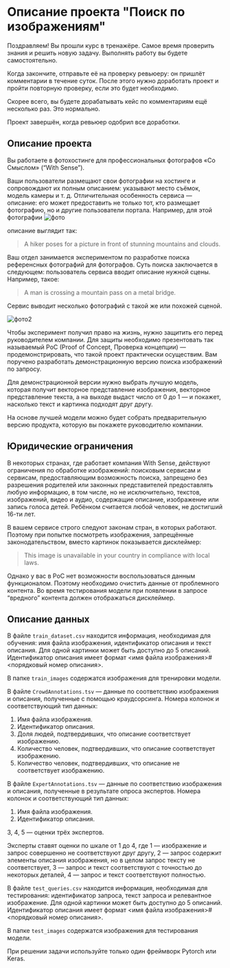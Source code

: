 # Описание проекта "Поиск по изображениям"

Поздравляем! Вы прошли курс в тренажёре. Самое время проверить знания и решить новую задачу. Выполнять работу вы будете самостоятельно.

Когда закончите, отправьте её на проверку ревьюеру: он пришлёт комментарии в течение суток. После этого нужно доработать проект и пройти повторную проверку, если это будет необходимо.

Скорее всего, вы будете дорабатывать кейс по комментариям ещё несколько раз. Это нормально.

Проект завершён, когда ревьюер одобрил все доработки.

## Описание проекта

Вы работаете в фотохостинге для профессиональных фотографов «Со Смыслом» (“With Sense”). 

Ваши пользователи размещают свои фотографии на хостинге и сопровождают их полным описанием: указывают место съёмок, модель камеры и т. д. Отличительная особенность сервиса — описание: его может предоставить не только тот, кто размещает фотографию, но и другие пользователи портала. Например, для этой фотографии ![фото](https://pictures.s3.yandex.net/resources/54501196_a9ac9d66f2_1661350725.jpg)

описание выглядит так:
> A hiker poses for a picture in front of stunning mountains and clouds. 

Ваш отдел занимается экспериментом по разработке поиска референсных фотографий для фотографов. Суть поиска заключается в следующем: пользователь сервиса вводит описание нужной сцены. Например, такое:

> A man is crossing a mountain pass on a metal bridge.

Сервис выводит несколько фотографий с такой же или похожей сценой.

![фото2](https://pictures.s3.yandex.net/resources/551403320_dfdcf9fc3b_1661350763.jpg)

Чтобы эксперимент получил право на жизнь, нужно защитить его перед руководителем компании. Для защиты необходимо презентовать так называемый PoC (Proof of Concept, Проверка концепции) — продемонстрировать, что такой проект практически осуществим. Вам поручено разработать демонстрационную версию поиска изображений по запросу.

Для демонстрационной версии нужно выбрать лучшую  модель, которая получит векторное представление изображения, векторное представление текста, а на выходе выдаст число от 0 до 1 — и покажет, насколько текст и картинка подходят друг другу. 

На основе лучшей модели можно будет собрать предварительную версию продукта, которую вы покажете руководителю компании.

## Юридические ограничения

В некоторых странах, где работает компания With Sense, действуют ограничения по обработке изображений: поисковым сервисам и сервисам, предоставляющим возможность поиска, запрещено без разрешения родителей или законных представителей предоставлять любую информацию, в том числе, но не исключительно, текстов, изображений, видео и аудио, содержащие описание, изображение или запись голоса детей. Ребёнком считается любой человек, не достигший 16-ти лет.

В вашем сервисе строго следуют законам стран, в которых работают. Поэтому при попытке посмотреть изображения, запрещённые законодательством, вместо картинок показывается дисклеймер:

> This image is unavailable in your country in compliance with local laws.

Однако у вас в PoC нет возможности воспользоваться данным функционалом. Поэтому необходимо очистить данные от проблемного контента. Во время тестирования модели при появлении в запросе “вредного” контента должен отображаться дисклеймер. 

## Описание данных

В файле `train_dataset.csv` находится информация, необходимая для обучения: имя файла изображения, идентификатор описания и текст описания. Для одной картинки может быть доступно до 5 описаний. Идентификатор описания имеет формат <имя файла изображения>#<порядковый номер описания>.

В папке `train_images` содержатся изображения для тренировки модели.

В файле `CrowdAnnotations.tsv`  — данные по соответствию изображения и описания, полученные с помощью краудсорсинга. Номера колонок и соответствующий тип данных:
1. Имя файла изображения.
1. Идентификатор описания.
1. Доля людей, подтвердивших, что описание соответствует изображению.
1. Количество человек, подтвердивших, что описание соответствует изображению.
1. Количество человек, подтвердивших, что описание не соответствует изображению.

В файле `ExpertAnnotations.tsv`  — данные по соответствию изображения и описания, полученные в результате опроса экспертов. Номера колонок и соответствующий тип данных:
1.    Имя файла изображения.
1.    Идентификатор описания.

3, 4, 5 — оценки трёх экспертов. 

Эксперты ставят оценки по шкале от 1 до 4, где 1 — изображение и запрос совершенно не соответствуют друг другу, 2 — запрос содержит элементы описания изображения, но в целом запрос тексту не соответствует, 3 — запрос и текст соответствуют с точностью до некоторых деталей, 4 — запрос и текст соответствуют полностью.      

В файле `test_queries.csv` находится информация, необходимая для тестирования: идентификатор запроса, текст запроса и релевантное изображение. Для одной картинки может быть доступно до 5 описаний. Идентификатор описания имеет формат <имя файла изображения>#<порядковый номер описания>.

В папке `test_images` содержатся изображения для тестирования модели.

При решении задачи используйте только один фреймворк  Pytorch или Keras.